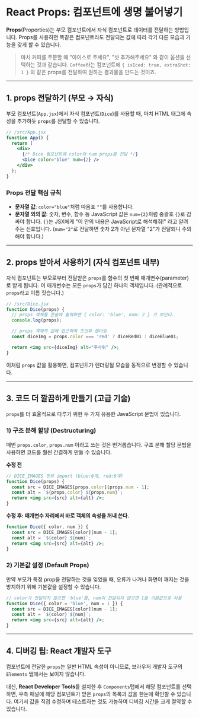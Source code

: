 # React Props: 컴포넌트에 생명 불어넣기

**Props**(Properties)는 부모 컴포넌트에서 자식 컴포넌트로 데이터를 전달하는 방법입니다. Props를 사용하면 똑같은 컴포넌트라도 전달되는 값에 따라 각기 다른 모습과 기능을 갖게 할 수 있습니다.

> 마치 커피를 주문할 때 "아이스로 주세요", "샷 추가해주세요" 와 같이 옵션을 선택하는 것과 같습니다. `Coffee`라는 컴포넌트에 `{ isIced: true, extraShot: 1 }` 와 같은 props를 전달하여 원하는 결과물을 만드는 것이죠.

---

## 1\. props 전달하기 (부모 → 자식)

부모 컴포넌트(`App.jsx`)에서 자식 컴포넌트(`Dice`)를 사용할 때, 마치 HTML 태그에 속성을 추가하듯 `props`를 전달할 수 있습니다.

```jsx
// /src/App.jsx
function App() {
  return (
    <div>
      {/* Dice 컴포넌트에 color와 num props를 전달 */}
      <Dice color="blue" num={2} />
    </div>
  );
}
```

### Props 전달 핵심 규칙

- **문자열 값**: `color="blue"`처럼 따옴표 `""`를 사용합니다.
- **문자열 외의 값**: 숫자, 변수, 함수 등 JavaScript 값은 `num={2}`처럼 중괄호 `{}`로 감싸야 합니다. `{}`는 JSX에게 "이 안의 내용은 JavaScript로 해석해줘\!" 라고 알려주는 신호입니다. (`num="2"`로 전달하면 숫자 2가 아닌 문자열 "2"가 전달되니 주의해야 합니다.)

---

## 2\. props 받아서 사용하기 (자식 컴포넌트 내부)

자식 컴포넌트는 부모로부터 전달받은 `props`를 함수의 첫 번째 매개변수(parameter)로 받게 됩니다. 이 매개변수는 모든 `props`가 담긴 하나의 객체입니다. (관례적으로 `props`라고 이름 짓습니다.)

```jsx
// /src/Dice.jsx
function Dice(props) {
  // props 객체를 콘솔에 출력하면 { color: 'blue', num: 2 } 가 보인다.
  console.log(props);

  // props 객체의 값에 접근하여 조건부 렌더링
  const diceImg = props.color === 'red' ? diceRed01 : diceBlue01;

  return <img src={diceImg} alt="주사위" />;
}
```

이처럼 `props` 값을 활용하면, 컴포넌트가 렌더링될 모습을 동적으로 변경할 수 있습니다.

---

## 3\. 코드 더 깔끔하게 만들기 (고급 기술)

`props`를 더 효율적으로 다루기 위한 두 가지 유용한 JavaScript 문법이 있습니다.

### 1\) 구조 분해 할당 (Destructuring)

매번 `props.color`, `props.num` 이라고 쓰는 것은 번거롭습니다. 구조 분해 할당 문법을 사용하면 코드를 훨씬 간결하게 만들 수 있습니다.

**수정 전**

```jsx
// DICE_IMAGES 전부 import (blue:6개, red:6개)
function Dice(props) {
  const src = DICE_IMAGES[props.color][props.num - 1];
  const alt = `${props.color} ${props.num}`;
  return <img src={src} alt={alt} />;
}
```

**수정 후: 매개변수 자리에서 바로 객체의 속성을 꺼내 쓴다.**

```jsx
function Dice({ color, num }) {
  const src = DICE_IMAGES[color][num - 1];
  const alt = `${color} ${num}`;
  return <img src={src} alt={alt} />;
}
```

### 2\) 기본값 설정 (Default Props)

만약 부모가 특정 prop을 전달하는 것을 잊었을 때, 오류가 나거나 화면이 깨지는 것을 방지하기 위해 기본값을 설정할 수 있습니다.

```jsx
// color가 전달되지 않으면 'blue'를, num이 전달되지 않으면 1을 기본값으로 사용
function Dice({ color = 'blue', num = 1 }) {
  const src = DICE_IMAGES[color][num - 1];
  const alt = `${color} ${num}`;
  return <img src={src} alt={alt} />;
}
```

---

## 4\. 디버깅 팁: React 개발자 도구

컴포넌트에 전달한 `props`는 일반 HTML 속성이 아니므로, 브라우저 개발자 도구의 `Elements` 탭에서는 보이지 않습니다.

대신, **React Developer Tools**를 설치한 후 `Components`탭에서 해당 컴포넌트를 선택하면, 우측 패널에 해당 컴포넌트가 받은 `props`의 목록과 값을 한눈에 확인할 수 있습니다. 여기서 값을 직접 수정하며 테스트하는 것도 가능하여 디버깅 시간을 크게 절약할 수 있습니다.

